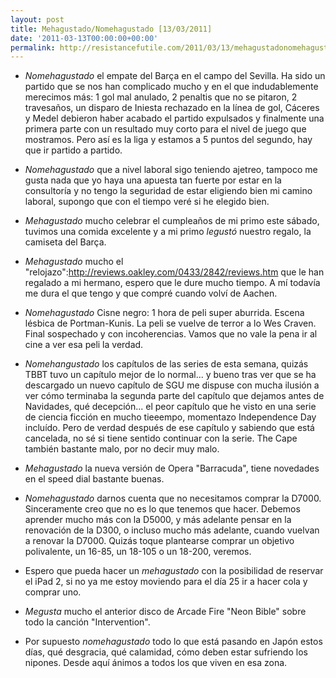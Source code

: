 ```yaml
---
layout: post
title: Mehagustado/Nomehagustado [13/03/2011]
date: '2011-03-13T00:00:00+00:00'
permalink: http://resistancefutile.com/2011/03/13/mehagustadonomehagustado-13032011/
---
```

- *Nomehagustado* el empate del Barça en el campo del Sevilla. Ha sido un partido que se nos han complicado mucho y en el que indudablemente merecimos más: 1 gol mal anulado, 2 penaltis que no se pitaron, 2 travesaños, un disparo de Iniesta rechazado en la línea de gol, Cáceres y Medel debieron haber acabado el partido expulsados y finalmente una primera parte con un resultado muy corto para el nivel de juego que mostramos. Pero así es la liga y estamos a 5 puntos del segundo, hay que ir partido a partido.

- *Nomehagustado* que a nivel laboral sigo teniendo ajetreo, tampoco me gusta nada que yo haya una apuesta tan fuerte por estar en la consultoría y no tengo la seguridad de estar eligiendo bien mi camino laboral, supongo que con el tiempo veré si he elegido bien. 

- *Mehagustado* mucho celebrar el cumpleaños de mi primo este sábado, tuvimos una comida excelente y a mi primo *legustó* nuestro regalo, la camiseta del Barça. 

- *Mehagustado* mucho el "relojazo":http://reviews.oakley.com/0433/2842/reviews.htm que le han regalado a mi hermano, espero que le dure mucho tiempo. A mí todavía me dura el que tengo y que compré cuando volví de Aachen.

- *Nomehagustado* Cisne negro: 1 hora de peli super aburrida. Escena lésbica de Portman-Kunis. La peli se vuelve de terror a lo Wes Craven. Final sospechado y con incoherencias. Vamos que no vale la pena ir al cine a ver esa peli la verdad. 

- *Nomehangustado* los capítulos de las series de esta semana, quizás TBBT tuvo un capítulo mejor de lo normal... y bueno tras ver que se ha descargado un nuevo capítulo de SGU me dispuse con mucha ilusión a ver cómo terminaba la segunda parte del capítulo que dejamos antes de Navidades, qué decepción... el peor capítulo que he visto en una serie de ciencia ficción en mucho tieeempo, momentazo Independence Day incluído. Pero de verdad después de ese capítulo y sabiendo que está cancelada, no sé si tiene sentido continuar con la serie. The Cape también bastante malo, por no decir muy malo. 

- *Mehagustado* la nueva versión de Opera "Barracuda", tiene novedades en el speed dial bastante buenas.

- *Nomehagustado* darnos cuenta que no necesitamos comprar la D7000. Sinceramente creo que no es lo que tenemos que hacer. Debemos aprender mucho más con la D5000, y más adelante pensar en la renovación de la D300, o incluso mucho más adelante, cuando vuelvan a renovar la D7000. Quizás toque plantearse comprar un objetivo polivalente, un 16-85, un 18-105 o un 18-200, veremos. 

- Espero que pueda hacer un *mehagustado* con la posibilidad de reservar el iPad 2, si no ya me estoy moviendo para el día 25 ir a hacer cola y comprar uno.

- *Megusta* mucho el anterior disco de Arcade Fire "Neon Bible" sobre todo la canción "Intervention".

- Por supuesto *nomehagustado* todo lo que está pasando en Japón estos días, qué desgracia, qué calamidad, cómo deben estar sufriendo los nipones. Desde aquí ánimos a todos los que viven en esa zona.
